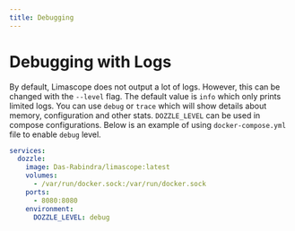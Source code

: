 ```yaml
---
title: Debugging
---
```


# Debugging with Logs

By default, Limascope does not output a lot of logs. However, this can be changed with the `--level` flag. The default value is `info` which only prints limited logs. You can use `debug` or `trace` which will show details about memory, configuration and other stats. `DOZZLE_LEVEL` can be used in compose configurations. Below is an example of using `docker-compose.yml` file to enable `debug` level.

```yaml
services:
  dozzle:
    image: Das-Rabindra/limascope:latest
    volumes:
      - /var/run/docker.sock:/var/run/docker.sock
    ports:
      - 8080:8080
    environment:
      DOZZLE_LEVEL: debug
```
